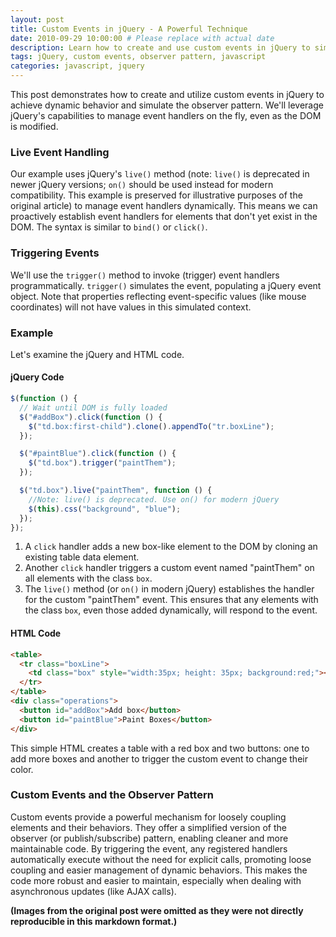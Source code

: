```yaml
---
layout: post
title: Custom Events in jQuery - A Powerful Technique
date: 2010-09-29 10:00:00 # Please replace with actual date
description: Learn how to create and use custom events in jQuery to simulate the observer pattern and build dynamic web applications.
tags: jQuery, custom events, observer pattern, javascript
categories: javascript, jquery
---
```


This post demonstrates how to create and utilize custom events in jQuery to achieve dynamic behavior and simulate the observer pattern. We'll leverage jQuery's capabilities to manage event handlers on the fly, even as the DOM is modified.

### Live Event Handling

Our example uses jQuery's `live()` method (note: `live()` is deprecated in newer jQuery versions; `on()` should be used instead for modern compatibility. This example is preserved for illustrative purposes of the original article) to manage event handlers dynamically. This means we can proactively establish event handlers for elements that don't yet exist in the DOM. The syntax is similar to `bind()` or `click()`.

### Triggering Events

We'll use the `trigger()` method to invoke (trigger) event handlers programmatically. `trigger()` simulates the event, populating a jQuery event object. Note that properties reflecting event-specific values (like mouse coordinates) will not have values in this simulated context.

### Example

Let's examine the jQuery and HTML code.

#### jQuery Code

```javascript
$(function () {
  // Wait until DOM is fully loaded
  $("#addBox").click(function () {
    $("td.box:first-child").clone().appendTo("tr.boxLine");
  });

  $("#paintBlue").click(function () {
    $("td.box").trigger("paintThem");
  });

  $("td.box").live("paintThem", function () {
    //Note: live() is deprecated. Use on() for modern jQuery
    $(this).css("background", "blue");
  });
});
```

1.  A `click` handler adds a new box-like element to the DOM by cloning an existing table data element.
2.  Another `click` handler triggers a custom event named "paintThem" on all elements with the class `box`.
3.  The `live()` method (or `on()` in modern jQuery) establishes the handler for the custom "paintThem" event. This ensures that any elements with the class `box`, even those added dynamically, will respond to the event.

#### HTML Code

```html
<table>
  <tr class="boxLine">
    <td class="box" style="width:35px; height: 35px; background:red;"></td>
  </tr>
</table>
<div class="operations">
  <button id="addBox">Add box</button>
  <button id="paintBlue">Paint Boxes</button>
</div>
```

This simple HTML creates a table with a red box and two buttons: one to add more boxes and another to trigger the custom event to change their color.

### Custom Events and the Observer Pattern

Custom events provide a powerful mechanism for loosely coupling elements and their behaviors. They offer a simplified version of the observer (or publish/subscribe) pattern, enabling cleaner and more maintainable code. By triggering the event, any registered handlers automatically execute without the need for explicit calls, promoting loose coupling and easier management of dynamic behaviors. This makes the code more robust and easier to maintain, especially when dealing with asynchronous updates (like AJAX calls).

**(Images from the original post were omitted as they were not directly reproducible in this markdown format.)**
